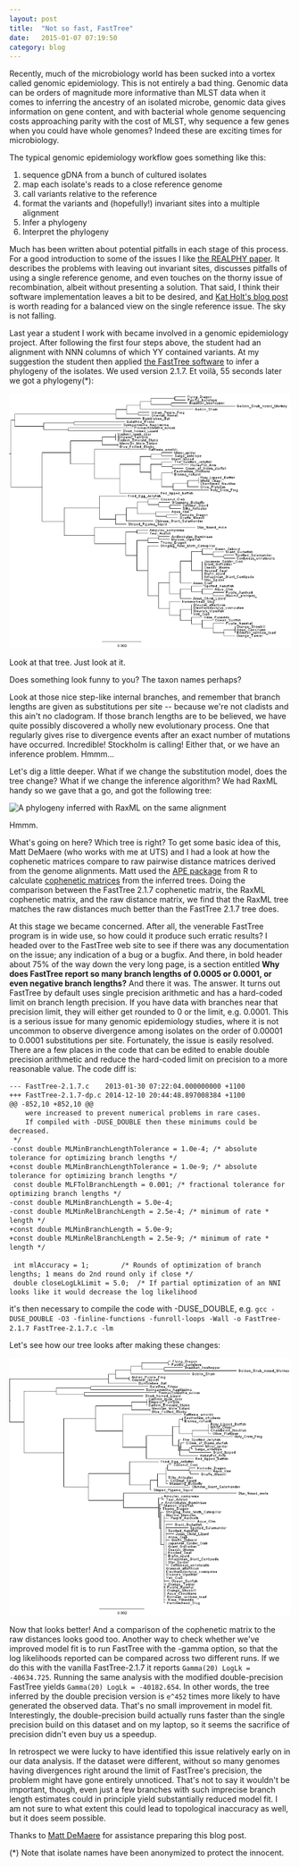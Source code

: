 ```yaml
---
layout: post
title:  "Not so fast, FastTree"
date:   2015-01-07 07:19:50
category: blog
---
```


Recently, much of the microbiology world has been sucked into a vortex called genomic epidemiology.
This is not entirely a bad thing. Genomic data can be orders of magnitude more informative than MLST data when it comes to inferring the ancestry of an isolated microbe, genomic data gives information on gene content, and with bacterial whole genome sequencing costs approaching parity with the cost of MLST, why sequence a few genes when you could have whole genomes? Indeed these are exciting times for microbiology.

The typical genomic epidemiology workflow goes something like this:
1. sequence gDNA from a bunch of cultured isolates
2. map each isolate's reads to a close reference genome
3. call variants relative to the reference
4. format the variants and (hopefully!) invariant sites into a multiple alignment
5. Infer a phylogeny
6. Interpret the phylogeny

Much has been written about potential pitfalls in each stage of this process.
For a good introduction to some of the issues I like [the REALPHY paper](http://www.ncbi.nlm.nih.gov/pubmed/24600054).
It describes the problems with leaving out invariant sites, discusses pitfalls of using a single reference genome, and even touches on the thorny issue of recombination, albeit without presenting a solution. That said, I think their software implementation leaves a bit to be desired, and [Kat Holt's blog post](https://bacpathgenomics.wordpress.com/2014/03/25/are-we-doing-fakephy-realphy-paper-in-mbe-and-the-inaccuracy-of-phylogenies-based-on-whole-genome-snps-identified-by-mapping-to-a-reference/) is worth reading for a balanced view on the single reference issue. The sky is not falling.


Last year a student I work with became involved in a genomic epidemiology project.
After following the first four steps above, the student had an alignment with NNN columns of which YY contained variants.
At my suggestion the student then applied [the FastTree software](http://microbesonline.org/fasttree/) to infer a phylogeny of the isolates.
We used version 2.1.7. Et voilà, 55 seconds later we got a phylogeny(*):

![A bacterial genome phylogeny inferred with FastTree 2.1.7](data/anonymous-2.1.7.png)

Look at that tree. Just look at it.

Does something look funny to you? The taxon names perhaps?

Look at those nice step-like internal branches, and remember that branch lengths are given as substitutions per site -- because we're not cladists and this ain't no cladogram.
If those branch lengths are to be believed, we have quite possibly discovered a wholly new evolutionary process. One that regularly gives rise to divergence events after an exact number of mutations have occurred. Incredible! Stockholm is calling! Either that, or we have an inference problem. Hmmm...

Let's dig a little deeper. What if we change the substitution model, does the tree change? What if we change the inference algorithm? We had RaxML handy so we gave that a go, and got the following tree:

![A phylogeny inferred with RaxML on the same alignment](data/anonymous-raxml.png)

Hmmm. 

What's going on here? Which tree is right? To get some basic idea of this, Matt DeMaere (who works with me at UTS) and I had a look at how the cophenetic matrices compare to raw pairwise distance matrices derived from the genome alignments. Matt used the [APE package](http://cran.r-project.org/web/packages/ape/index.html) from R to calculate [cophenetic matrices](http://svitsrv25.epfl.ch/R-doc/library/ape/html/cophenetic.phylo.html) from the inferred trees. Doing the comparison between the FastTree 2.1.7 cophenetic matrix, the RaxML cophenetic matrix, and the raw distance matrix, we find that the RaxML tree matches the raw distances much better than the FastTree 2.1.7 tree does.

At this stage we became concerned. After all, the venerable FastTree program is in wide use, so how could it produce such erratic results? I headed over to the FastTree web site to see if there was any documentation on the issue; any indication of a bug or a bugfix. And there, in bold header about 75% of the way down the very long page, is a section entitled **Why does FastTree report so many branch lengths of 0.0005 or 0.0001, or even negative branch lengths?**
And there it was. The answer. It turns out FastTree by default uses single precision arithmetic and has a hard-coded limit on branch length precision. If you have data with branches near that precision limit, they will either get rounded to 0 or the limit, e.g. 0.0001. This is a serious issue for many genomic epidemiology studies, where it is not uncommon to observe divergence among isolates on the order of 0.00001 to 0.0001 substitutions per site. Fortunately, the issue is easily resolved. There are a few places in the code that can be edited to enable double precision arithmetic and reduce the hard-coded limit on precision to a more reasonable value. The code diff is:

	--- FastTree-2.1.7.c	2013-01-30 07:22:04.000000000 +1100
	+++ FastTree-2.1.7-dp.c	2014-12-10 20:44:48.897008384 +1100
	@@ -852,10 +852,10 @@
	    were increased to prevent numerical problems in rare cases.
	    If compiled with -DUSE_DOUBLE then these minimums could be decreased.
	 */
	-const double MLMinBranchLengthTolerance = 1.0e-4; /* absolute tolerance for optimizing branch lengths */
	+const double MLMinBranchLengthTolerance = 1.0e-9; /* absolute tolerance for optimizing branch lengths */
	 const double MLFTolBranchLength = 0.001; /* fractional tolerance for optimizing branch lengths */
	-const double MLMinBranchLength = 5.0e-4;
	-const double MLMinRelBranchLength = 2.5e-4; /* minimum of rate * length */
	+const double MLMinBranchLength = 5.0e-9;
	+const double MLMinRelBranchLength = 2.5e-9; /* minimum of rate * length */
	 
	 int mlAccuracy = 1;		/* Rounds of optimization of branch lengths; 1 means do 2nd round only if close */
	 double closeLogLkLimit = 5.0;	/* If partial optimization of an NNI looks like it would decrease the log likelihood

it's then necessary to compile the code with -DUSE_DOUBLE, e.g. `gcc -DUSE_DOUBLE -O3 -finline-functions -funroll-loops -Wall -o FastTree-2.1.7 FastTree-2.1.7.c -lm`

Let's see how our tree looks after making these changes:

![A phylogeny inferred with double precision FastTree on the same alignment](data/anonymous_2.1.7_precise.png)

Now that looks better! And a comparison of the cophenetic matrix to the raw distances looks good too.
Another way to check whether we've improved model fit is to run FastTree with the -gamma option, so that the log likelihoods reported can be compared across two different runs. If we do this with the vanilla FastTree-2.1.7 it reports `Gamma(20) LogLk = -40634.725`. Running the same analysis with the modified double-precision FastTree yields `Gamma(20) LogLk = -40182.654`. In other words, the tree inferred by the double precision version is `e^452` times more likely to have generated the observed data. That's no small improvement in model fit. Interestingly, the double-precision build actually runs faster than the single precision build on this dataset and on my laptop, so it seems the sacrifice of precision didn't even buy us a speedup.

In retrospect we were lucky to have identified this issue relatively early on in our data analysis. If the dataset were different, without so many genomes having divergences right around the limit of FastTree's precision, the problem might have gone entirely unnoticed. That's not to say it wouldn't be important, though, even just a few branches with such imprecise branch length estimates could in principle yield substantially reduced model fit. I am not sure to what extent this could lead to topological inaccuracy as well, but it does seem possible.

Thanks to [Matt DeMaere](https://scholar.google.com.au/citations?user=hQTEUsIAAAAJ&hl=en&oi=ao) for assistance preparing this blog post.

(*) Note that isolate names have been anonymized to protect the innocent.

